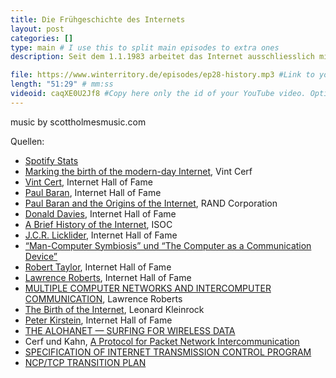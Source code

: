 ```yaml
---
title: Die Frühgeschichte des Internets
layout: post
categories: []
type: main # I use this to split main episodes to extra ones
description: Seit dem 1.1.1983 arbeitet das Internet ausschliesslich mit TCP/IP und damit wurde das Vorgängerprotokoll NCP komplett verdrängt. Aus diesem Grund wird der 1.1.1983 auch oft als der Geburtstag des modernen Internets bezeichnet - nicht zuletzt von einem der Entwickler der Protokolle. In dieser Folge feiern wir daher 40 Jahre modernes Internet nach und begleiten die Entwicklung von den Anfängen bis zum 1.1.1983. Es geht um die Frühgeschichte des Internets.

file: https://www.winterritory.de/episodes/ep28-history.mp3 #Link to your .mp3 file
length: "51:29" # mm:ss
videoid: caqXE0U2Jf8 #Copy here only the id of your YouTube video. Optional 
---
```

music by scottholmesmusic.com

Quellen:

* [Spotify Stats](https://wrappedforpodcasters.byspotify.com/?id=c4be6b4f50597936f728332e757a439e50489b9b7f7bc2036e0fb2d879a72385&utm_medium=share&utm_source=copy_link)
* [Marking the birth of the modern-day Internet](https://blog.google/inside-google/googlers/marking-birth-of-modern-day-internet/), Vint Cerf
* [Vint Cert](https://www.internethalloffame.org/inductees/vint-cerf), Internet Hall of Fame
* [Paul Baran](https://www.internethalloffame.org/inductee/paul-baran/), Internet Hall of Fame  
* [Paul Baran and the Origins of the Internet](https://www.rand.org/about/history/baran.html), RAND Corporation  
* [Donald Davies](https://www.internethalloffame.org/inductee/donald-davies/), Internet Hall of Fame  
* [A Brief History of the Internet](https://www.internetsociety.org/internet/history-internet/brief-history-internet/), ISOC 
* [J.C.R. Licklider](https://www.internethalloffame.org/inductee/jcr-licklider/), Internet Hall of Fame 
* [“Man-Computer Symbiosis” und “The Computer as a Communication Device”](http://memex.org/licklider.pdf)
* [Robert Taylor](https://www.internethalloffame.org/inductee/robert-taylor/), Internet Hall of Fame
* [Lawrence Roberts](https://www.internethalloffame.org/inductee/lawrence-roberts/), Internet Hall of Fame 
* [MULTIPLE COMPUTER NETWORKS AND INTERCOMPUTER COMMUNICATION](https://people.mpi-sws.org/~gummadi/teaching/sp07/sys_seminar/arpanet.pdf), Lawrence Roberts 
* [The Birth of the Internet](https://youtu.be/ziCB9PdMwhw), Leonard Kleinrock 
* [Peter Kirstein](), Internet Hall of Fame 
* [THE ALOHANET — SURFING FOR WIRELESS DATA](https://www.eng.hawaii.edu/wp-content/uploads/2020/06/THE-ALOHANET-%E2%80%94-SURFING-FOR-WIRELESS-DATA.pdf)  
* Cerf und Kahn, [A Protocol for Packet Network Intercommunication](https://www.cs.princeton.edu/courses/archive/fall06/cos561/papers/cerf74.pdf)
* [SPECIFICATION OF INTERNET TRANSMISSION CONTROL PROGRAM](https://datatracker.ietf.org/doc/html/rfc675)
* [NCP/TCP TRANSITION PLAN](https://datatracker.ietf.org/doc/html/rfc801)